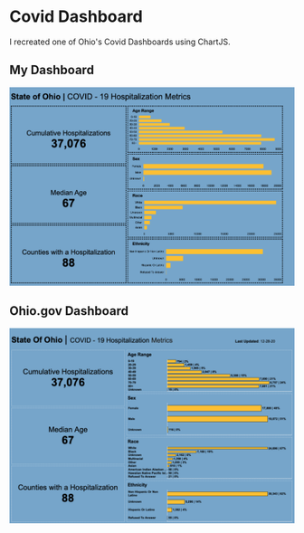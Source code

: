 # Covid Dashboard
I recreated one of Ohio's Covid Dashboards using ChartJS.

## My Dashboard
![](imgs/my-dashboard.png)


## Ohio.gov Dashboard
![](imgs/government-dashboard.png)
